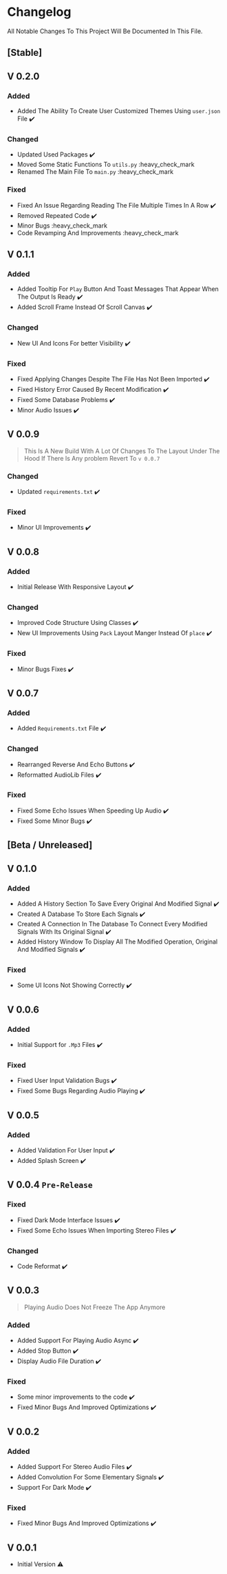 # Changelog

All Notable Changes To This Project Will Be Documented In This File.

## [Stable]

## V 0.2.0

### Added

* Added The Ability To Create User Customized Themes Using `user.json` File :heavy_check_mark:

### Changed

* Updated Used Packages :heavy_check_mark:
* Moved Some Static Functions To `utils.py` :heavy_check_mark
* Renamed The Main File To `main.py` :heavy_check_mark

### Fixed

* Fixed An Issue Regarding Reading The File Multiple Times In A Row :heavy_check_mark:
* Removed Repeated Code :heavy_check_mark:
* Minor Bugs :heavy_check_mark
* Code Revamping And Improvements :heavy_check_mark

## V 0.1.1

### Added

* Added Tooltip For `Play` Button And Toast Messages That Appear When The Output Is Ready :heavy_check_mark:
* Added Scroll Frame Instead Of Scroll Canvas :heavy_check_mark:

### Changed

* New UI And Icons For better Visibility :heavy_check_mark:

### Fixed

* Fixed Applying Changes Despite The File Has Not Been Imported :heavy_check_mark:
* Fixed History Error Caused By Recent Modification :heavy_check_mark:
* Fixed Some Database Problems :heavy_check_mark:
* Minor Audio Issues :heavy_check_mark:

## V 0.0.9

> This Is A New Build With A Lot Of Changes To The Layout Under The Hood If There Is Any problem Revert To `v 0.0.7`

### Changed

* Updated `requirements.txt` :heavy_check_mark:

### Fixed

* Minor UI Improvements :heavy_check_mark:

## V 0.0.8

### Added

* Initial Release With Responsive Layout :heavy_check_mark:

### Changed

* Improved Code Structure Using Classes :heavy_check_mark:
* New UI Improvements Using `Pack` Layout Manger Instead Of `place` :heavy_check_mark:

### Fixed

* Minor Bugs Fixes :heavy_check_mark:

## V 0.0.7

### Added

* Added `Requirements.txt` File :heavy_check_mark:

### Changed

* Rearranged Reverse And Echo Buttons :heavy_check_mark:
* Reformatted AudioLib Files :heavy_check_mark:

### Fixed

* Fixed Some Echo Issues When Speeding Up Audio :heavy_check_mark:
* Fixed Some Minor Bugs :heavy_check_mark:

## [Beta / Unreleased]

## V 0.1.0

### Added

* Added A History Section To Save Every Original And Modified Signal :heavy_check_mark:
* Created A Database To Store Each Signals :heavy_check_mark:
* Created A Connection In The Database To Connect Every Modified Signals With Its Original Signal :heavy_check_mark:
* Added History Window To Display All The Modified Operation, Original And Modified Signals :heavy_check_mark:

### Fixed

* Some UI Icons Not Showing Correctly :heavy_check_mark:

## V 0.0.6

### Added

* Initial Support for `.Mp3` Files :heavy_check_mark:

### Fixed

* Fixed User Input Validation Bugs :heavy_check_mark:
* Fixed Some Bugs Regarding Audio Playing :heavy_check_mark:

## V 0.0.5

### Added

* Added Validation For User Input :heavy_check_mark:
* Added Splash Screen :heavy_check_mark:

## V 0.0.4  `Pre-Release`

### Fixed

* Fixed Dark Mode Interface Issues :heavy_check_mark:
* Fixed Some Echo Issues When Importing Stereo Files :heavy_check_mark:

### Changed

* Code Reformat :heavy_check_mark:

## V 0.0.3

> Playing Audio Does Not Freeze The App Anymore

### Added

* Added Support For Playing Audio Async :heavy_check_mark:
* Added Stop Button :heavy_check_mark:
* Display Audio File Duration :heavy_check_mark:

### Fixed

* Some minor improvements to the code :heavy_check_mark:
* Fixed Minor Bugs And Improved Optimizations :heavy_check_mark:

## V 0.0.2

### Added

* Added Support For Stereo Audio Files :heavy_check_mark:
* Added Convolution For Some Elementary Signals :heavy_check_mark:
* Support For Dark Mode :heavy_check_mark:

### Fixed

* Fixed Minor Bugs And Improved Optimizations :heavy_check_mark:

## V 0.0.1

* Initial Version :warning: